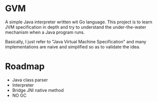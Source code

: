 # GVM

A simple Java interpreter written wit Go language. This project is to learn JVM specification in depth and try to understand the
under-the-water mechanism when a Java program runs.

Basically, I just refer to "Java Virtual Machine Specification" and many implementations are naive and simplified so as to
validate the idea.

# Roadmap

- Java class parser
- Interpreter
- Bridge JNI native method
- NO GC